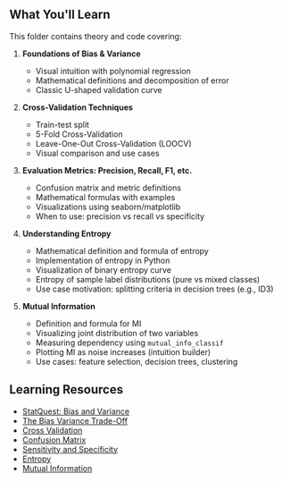 ## What You'll Learn

This folder contains theory and code covering:

1. **Foundations of Bias & Variance**
   - Visual intuition with polynomial regression
   - Mathematical definitions and decomposition of error
   - Classic U-shaped validation curve

2. **Cross-Validation Techniques**
   - Train-test split
   - 5-Fold Cross-Validation
   - Leave-One-Out Cross-Validation (LOOCV)
   - Visual comparison and use cases

3. **Evaluation Metrics: Precision, Recall, F1, etc.**
   - Confusion matrix and metric definitions
   - Mathematical formulas with examples
   - Visualizations using seaborn/matplotlib
   - When to use: precision vs recall vs specificity

4. **Understanding Entropy**
   - Mathematical definition and formula of entropy
   - Implementation of entropy in Python
   - Visualization of binary entropy curve
   - Entropy of sample label distributions (pure vs mixed classes)
   - Use case motivation: splitting criteria in decision trees (e.g., ID3)

5. **Mutual Information**
   - Definition and formula for MI
   - Visualizing joint distribution of two variables
   - Measuring dependency using `mutual_info_classif`
   - Plotting MI as noise increases (intuition builder)
   - Use cases: feature selection, decision trees, clustering

## Learning Resources

- [StatQuest: Bias and Variance](https://www.youtube.com/watch?v=EuBBz3bI-aA)
- [The Bias Variance Trade-Off](https://www.youtube.com/watch?v=FcXQKsZKRUs&t=46s)
- [Cross Validation](https://www.youtube.com/watch?v=fSytzGwwBVw&list=PLblh5JKOoLUICTaGLRoHQDuF_7q2GfuJF&index=2)
- [Confusion Matrix](https://www.youtube.com/watch?v=Kdsp6soqA7o&list=PLblh5JKOoLUICTaGLRoHQDuF_7q2GfuJF&index=3)
- [Sensitivity and Specificity](https://www.youtube.com/watch?v=vP06aMoz4v8&list=PLblh5JKOoLUICTaGLRoHQDuF_7q2GfuJF&index=4)
- [Entropy](https://www.youtube.com/watch?v=YtebGVx-Fxw&list=PLblh5JKOoLUICTaGLRoHQDuF_7q2GfuJF&index=7)
- [Mutual Information](https://www.youtube.com/watch?v=eJIp_mgVLwE&list=PLblh5JKOoLUICTaGLRoHQDuF_7q2GfuJF&index=8)